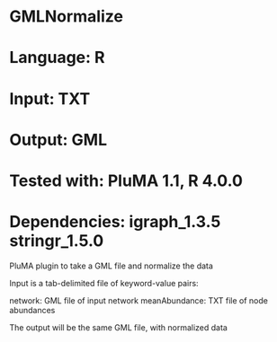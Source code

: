 # GMLNormalize
# Language: R
# Input: TXT
# Output: GML 
# Tested with: PluMA 1.1, R 4.0.0
# Dependencies: igraph_1.3.5  stringr_1.5.0

PluMA plugin to take a GML file and normalize the data

Input is a tab-delimited file of keyword-value pairs:

network: GML file of input network
meanAbundance: TXT file of node abundances

The output will be the same GML file, with normalized data
